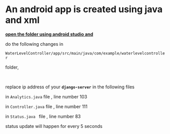# An android app is created using java and xml


<ins>**open the folder using android studio and**</ins>

do the following changes in
 
`WaterLevelController/app/src/main/java/com/example/waterlevelcontroller`

folder,

<br />

replace ip address of your **`django-server`** in the following files

in `Analytics.java` file , line number 103

in `Controller.java` file , line number 111

in `Status.java ` file , line number 83


status update will happen for every 5 seconds
